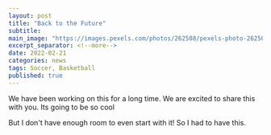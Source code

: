 ```yaml
---
layout: post
title: "Back to the Future"
subtitle:
main_image: "https://images.pexels.com/photos/262508/pexels-photo-262508.jpeg"
excerpt_separator: <!--more-->
date: 2022-02-21
categories: news
tags: Soccer, Basketball
published: true
---
```


We have been working on this for a long time. We are excited to share this with you. Its going to be so cool

<!--more-->

But I don't have enough room to even start with it! So I had to have this.
